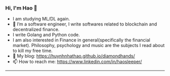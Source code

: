 ### Hi, I'm Hao 👋

<!--
**huynhnhathao/huynhnhathao** is a ✨ _special_ ✨ repository because its `README.md` (this file) appears on your GitHub profile.
-->
- I am studying ML/DL again.
- 🔭 I’m a software engineer, I write softwares related to blockchain and decentralized finance.
- I write Golang and Python code.
- I am also interested in Finance in general(specifically the financial market). Philosophy, psychology and music are the subjects I read about to kill my free time.
- :ghost: My blog: https://huynhnhathao.github.io/diamondhands/
- 📫 How to reach me: https://www.linkedin.com/in/haosleeper/
---
